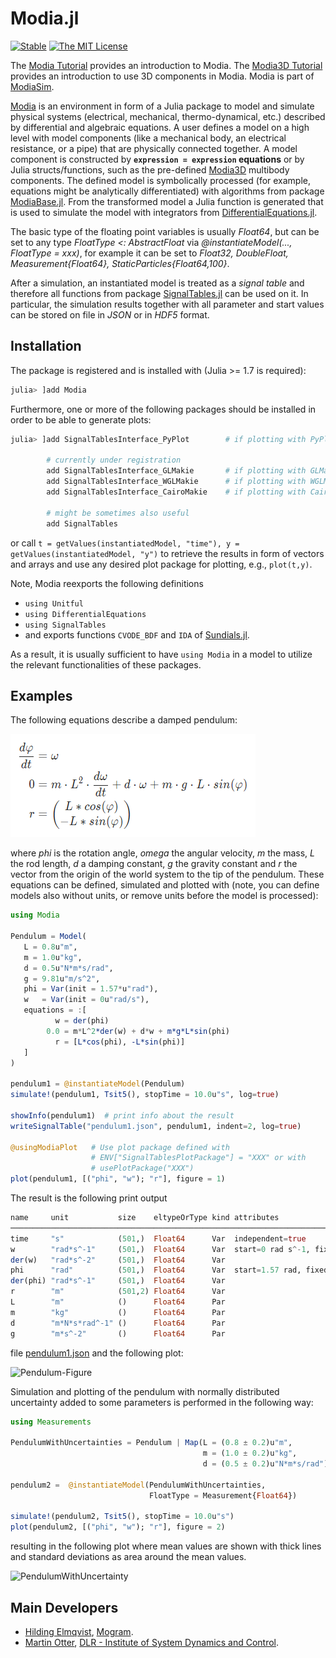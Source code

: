 # Modia.jl

[![Stable](https://img.shields.io/badge/docs-stable-blue.svg)](https://modiasim.github.io/Modia.jl/stable)
[![The MIT License](https://img.shields.io/badge/license-MIT-brightgreen.svg?style=flat-square)](https://github.com/ModiaSim/Modia.jl/blob/master/LICENSE)

The [Modia Tutorial](https://modiasim.github.io/Modia.jl/stable/tutorial/GettingStarted.html) provides an introduction to Modia.
The [Modia3D Tutorial](https://modiasim.github.io/Modia3D.jl/stable/tutorial/GettingStarted.html) provides an introduction to use 3D components in Modia. Modia is part of [ModiaSim](https://modiasim.github.io/docs/).
 
[Modia](https://github.com/ModiaSim/Modia.jl) is an environment in form of a Julia package to model and simulate physical systems (electrical, mechanical, thermo-dynamical, etc.) described by differential and algebraic equations. A user defines a model on a high level with model components (like a mechanical body, an electrical resistance, or a pipe) that are physically connected together. A model component is constructed by **`expression = expression` equations** or by Julia structs/functions, such as the pre-defined [Modia3D](https://github.com/ModiaSim/Modia3D.jl) multibody components. The defined model is symbolically processed (for example, equations might be analytically differentiated) with algorithms from package [ModiaBase.jl](https://github.com/ModiaSim/ModiaBase.jl). From the transformed model a Julia function is generated that is used to simulate the model with integrators from [DifferentialEquations.jl](https://github.com/SciML/DifferentialEquations.jl).

The basic type of the floating point variables is usually *Float64*, but can be set to any type *FloatType <: AbstractFloat* via
*@instantiateModel(..., FloatType = xxx)*, for example it can be set to *Float32, DoubleFloat, Measurement{Float64}, StaticParticles{Float64,100}*.

After a simulation, an instantiated model is treated as a *signal table* and therefore all functions from package [SignalTables.jl](https://github.com/ModiaSim/SignalTables.jl) can be used on it. In particular, the simulation results together with all parameter and start values can be stored on file in *JSON* or in *HDF5* format.

## Installation

The package is registered and is installed with (Julia >= 1.7 is required):

```julia
julia> ]add Modia
```

Furthermore, one or more of the following packages should be installed in order
to be able to generate plots:

```julia
julia> ]add SignalTablesInterface_PyPlot        # if plotting with PyPlot desired

        # currently under registration
        add SignalTablesInterface_GLMakie       # if plotting with GLMakie desired
        add SignalTablesInterface_WGLMakie      # if plotting with WGLMakie desired
        add SignalTablesInterface_CairoMakie    # if plotting with CairoMakie desired
        
        # might be sometimes also useful
        add SignalTables
```

or call `t = getValues(instantiatedModel, "time"), y = getValues(instantiatedModel, "y")` to retrieve
the results in form of vectors and arrays and use any desired plot package for plotting, e.g., `plot(t,y)`.

Note, Modia reexports the following definitions 

- `using Unitful`
- `using DifferentialEquations`
- `using SignalTables`
- and exports functions `CVODE_BDF` and `IDA` of [Sundials.jl](https://github.com/SciML/Sundials.jl).

As a result, it is usually sufficient to have `using Modia` in a model to utilize the relevant 
functionalities of these packages.


## Examples

The following equations describe a damped pendulum:

![Pendulum-Equations](docs/resources/images/PendulumEquations.png)


where *phi* is the rotation angle, *omega* the angular velocity, *m* the mass, *L* the rod length, *d* a damping constant, *g* the gravity constant and *r* the vector from the origin of the world system to the tip of the pendulum. These equations can be defined, simulated and plotted with
(note, you can define models also without units, or remove units before the model is processed):

```julia
using Modia

Pendulum = Model(
   L = 0.8u"m",
   m = 1.0u"kg",
   d = 0.5u"N*m*s/rad",
   g = 9.81u"m/s^2",
   phi = Var(init = 1.57*u"rad"),
   w   = Var(init = 0u"rad/s"),
   equations = :[
          w = der(phi)
        0.0 = m*L^2*der(w) + d*w + m*g*L*sin(phi)
          r = [L*cos(phi), -L*sin(phi)]
   ]
)

pendulum1 = @instantiateModel(Pendulum)
simulate!(pendulum1, Tsit5(), stopTime = 10.0u"s", log=true)

showInfo(pendulum1)  # print info about the result
writeSignalTable("pendulum1.json", pendulum1, indent=2, log=true)

@usingModiaPlot   # Use plot package defined with
                  # ENV["SignalTablesPlotPackage"] = "XXX" or with 
                  # usePlotPackage("XXX")
plot(pendulum1, [("phi", "w"); "r"], figure = 1)
```
The result is the following print output

```julia
name     unit           size    eltypeOrType kind attributes
─────────────────────────────────────────────────────────────────────────────────────────────────────
time     "s"            (501,)  Float64      Var  independent=true
w        "rad*s^-1"     (501,)  Float64      Var  start=0 rad s^-1, fixed=true, state=true, der="der…
der(w)   "rad*s^-2"     (501,)  Float64      Var
phi      "rad"          (501,)  Float64      Var  start=1.57 rad, fixed=true, state=true, der="der(p…
der(phi) "rad*s^-1"     (501,)  Float64      Var
r        "m"            (501,2) Float64      Var
L        "m"            ()      Float64      Par
m        "kg"           ()      Float64      Par
d        "m*N*s*rad^-1" ()      Float64      Par
g        "m*s^-2"       ()      Float64      Par
```
file [pendulum1.json](https://modiasim.github.io/Modia.jl/resources/fileio/pendulum1.json) and the following plot:

![Pendulum-Figure](https://modiasim.github.io/Modia.jl/resources/images/pendulum1.png)

Simulation and plotting of the pendulum with normally distributed uncertainty added to some parameters is performed in the following way:

```julia
using Measurements

PendulumWithUncertainties = Pendulum | Map(L = (0.8 ± 0.2)u"m",
                                           m = (1.0 ± 0.2)u"kg",
                                           d = (0.5 ± 0.2)u"N*m*s/rad")

pendulum2 =  @instantiateModel(PendulumWithUncertainties,
                               FloatType = Measurement{Float64})

simulate!(pendulum2, Tsit5(), stopTime = 10.0u"s")
plot(pendulum2, [("phi", "w"); "r"], figure = 2)
```

resulting in the following plot where mean values are shown with thick lines
and standard deviations as area around the mean values.

![PendulumWithUncertainty](https://modiasim.github.io/Modia.jl/resources/images/pendulum2.png)

## Main Developers

- [Hilding Elmqvist](mailto:Hilding.Elmqvist@Mogram.net), [Mogram](http://www.mogram.net/).
- [Martin Otter](https://rmc.dlr.de/sr/en/staff/martin.otter/),
  [DLR - Institute of System Dynamics and Control](https://www.dlr.de/sr/en).

